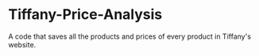 # Tiffany-Price-Analysis
A code that saves all the products and prices of every product in Tiffany's website.
